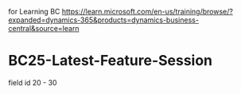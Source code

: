 for Learning BC https://learn.microsoft.com/en-us/training/browse/?expanded=dynamics-365&products=dynamics-business-central&source=learn
# BC25-Latest-Feature-Session

field id 
20 - 30